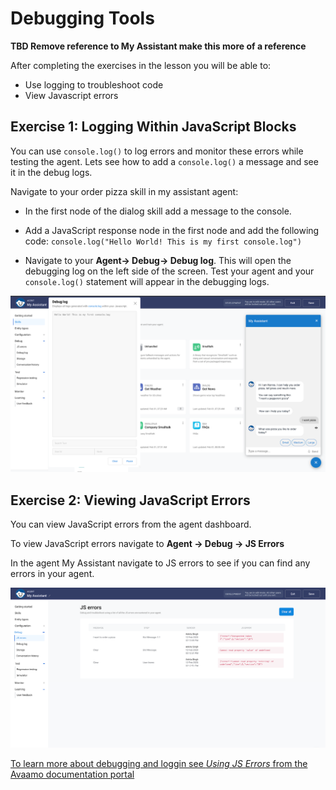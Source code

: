 # Debugging Tools

**TBD Remove reference to My Assistant make this more of a reference**

After completing the exercises in the lesson you will be able to:

- Use logging to troubleshoot code
- View Javascript errors

## Exercise 1: Logging Within JavaScript Blocks

You can use `console.log()` to log errors and monitor these errors while testing the agent.
Lets see how to add a `console.log()` a message and see it in the debug logs.

Navigate to your order pizza skill in my assistant agent:

- In the first node of the dialog skill add a message to the console.

- Add a JavaScript response node in the first node and add the following code:
`console.log("Hello World! This is my first console.log")`

- Navigate to your **Agent-> Debug-> Debug log**. This will open the debugging log on the left side of the screen.
Test your agent and your `console.log()` statement will appear in the debugging logs.

![Javascript logging console](contents/advanced-topics/images/javascript-logging.png)

## Exercise 2: Viewing JavaScript Errors

You can view JavaScript errors from the agent dashboard. 

To view JavaScript errors navigate to **Agent -> Debug -> JS Errors**

In the agent My Assistant navigate to JS errors to see if you can find any errors in your agent.

![Javascript error log](contents/advanced-topics/images/javascript-errors-log.png)

[To learn more about debugging and loggin see _Using JS Errors_ from the Avaamo documentation portal](https://docs.avaamo.com/v5/how-to/build-skills/create-skill/using-dialog-designer/debug-skill#using-js-errors)
